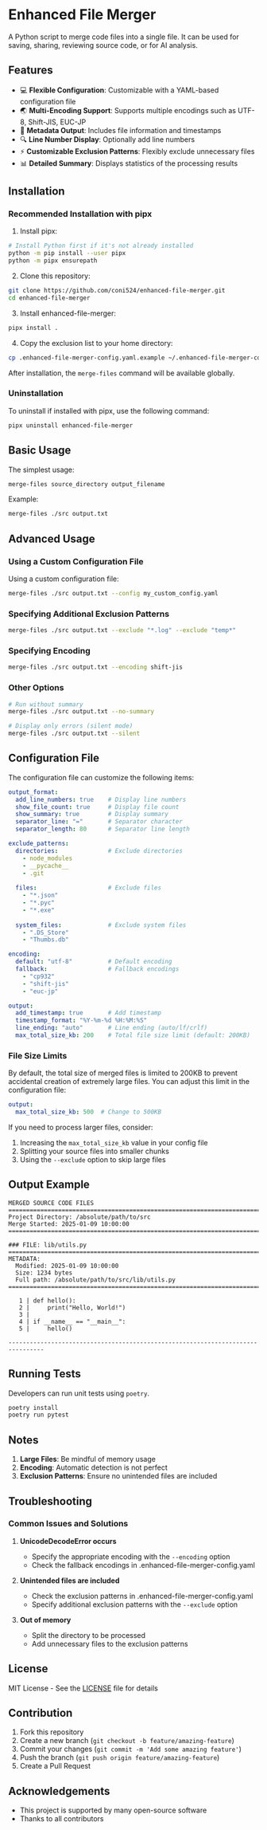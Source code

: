 # Enhanced File Merger

A Python script to merge code files into a single file. It can be used for saving, sharing, reviewing source code, or for AI analysis.

## Features

- 💻 **Flexible Configuration**: Customizable with a YAML-based configuration file
- 🌏 **Multi-Encoding Support**: Supports multiple encodings such as UTF-8, Shift-JIS, EUC-JP
- 📝 **Metadata Output**: Includes file information and timestamps
- 🔍 **Line Number Display**: Optionally add line numbers
- ⚡ **Customizable Exclusion Patterns**: Flexibly exclude unnecessary files
- 📊 **Detailed Summary**: Displays statistics of the processing results

## Installation

### Recommended Installation with pipx

1. Install pipx:
```bash
# Install Python first if it's not already installed
python -m pip install --user pipx
python -m pipx ensurepath
```

2. Clone this repository:
```bash
git clone https://github.com/coni524/enhanced-file-merger.git
cd enhanced-file-merger
```

3. Install enhanced-file-merger:
```bash
pipx install .
```

4. Copy the exclusion list to your home directory:
```bash
cp .enhanced-file-merger-config.yaml.example ~/.enhanced-file-merger-config.yaml
```

After installation, the `merge-files` command will be available globally.

### Uninstallation

To uninstall if installed with pipx, use the following command:

```bash
pipx uninstall enhanced-file-merger
```

## Basic Usage

The simplest usage:
```bash
merge-files source_directory output_filename
```

Example:
```bash
merge-files ./src output.txt
```

## Advanced Usage

### Using a Custom Configuration File

Using a custom configuration file:
```bash
merge-files ./src output.txt --config my_custom_config.yaml
```

### Specifying Additional Exclusion Patterns

```bash
merge-files ./src output.txt --exclude "*.log" --exclude "temp*"
```

### Specifying Encoding

```bash
merge-files ./src output.txt --encoding shift-jis
```

### Other Options

```bash
# Run without summary
merge-files ./src output.txt --no-summary

# Display only errors (silent mode)
merge-files ./src output.txt --silent
```

## Configuration File

The configuration file can customize the following items:

```yaml
output_format:
  add_line_numbers: true    # Display line numbers
  show_file_count: true     # Display file count
  show_summary: true        # Display summary
  separator_line: "="       # Separator character
  separator_length: 80      # Separator line length

exclude_patterns:
  directories:              # Exclude directories
    - node_modules
    - __pycache__
    - .git
  
  files:                    # Exclude files
    - "*.json"
    - "*.pyc"
    - "*.exe"
    
  system_files:             # Exclude system files
    - ".DS_Store"
    - "Thumbs.db"

encoding:
  default: "utf-8"          # Default encoding
  fallback:                 # Fallback encodings
    - "cp932"
    - "shift-jis"
    - "euc-jp"

output:
  add_timestamp: true       # Add timestamp
  timestamp_format: "%Y-%m-%d %H:%M:%S"
  line_ending: "auto"       # Line ending (auto/lf/crlf)
  max_total_size_kb: 200    # Total file size limit (default: 200KB)
```

### File Size Limits

By default, the total size of merged files is limited to 200KB to prevent accidental creation of extremely large files. You can adjust this limit in the configuration file:

```yaml
output:
  max_total_size_kb: 500  # Change to 500KB
```

If you need to process larger files, consider:
1. Increasing the `max_total_size_kb` value in your config file
2. Splitting your source files into smaller chunks
3. Using the `--exclude` option to skip large files

## Output Example

```text
MERGED SOURCE CODE FILES
================================================================================
Project Directory: /absolute/path/to/src
Merge Started: 2025-01-09 10:00:00
================================================================================

### FILE: lib/utils.py
================================================================================
METADATA:
  Modified: 2025-01-09 10:00:00
  Size: 1234 bytes
  Full path: /absolute/path/to/src/lib/utils.py
================================================================================

   1 | def hello():
   2 |     print("Hello, World!")
   3 | 
   4 | if __name__ == "__main__":
   5 |     hello()

--------------------------------------------------------------------------------
```

## Running Tests

Developers can run unit tests using `poetry`.

```bash
poetry install
poetry run pytest
```

## Notes
1. **Large Files**: Be mindful of memory usage
2. **Encoding**: Automatic detection is not perfect
3. **Exclusion Patterns**: Ensure no unintended files are included

## Troubleshooting

### Common Issues and Solutions

1. **UnicodeDecodeError occurs**
   - Specify the appropriate encoding with the `--encoding` option
   - Check the fallback encodings in .enhanced-file-merger-config.yaml

2. **Unintended files are included**
   - Check the exclusion patterns in .enhanced-file-merger-config.yaml
   - Specify additional exclusion patterns with the `--exclude` option

3. **Out of memory**
   - Split the directory to be processed
   - Add unnecessary files to the exclusion patterns

## License

MIT License - See the [LICENSE](LICENSE) file for details

## Contribution

1. Fork this repository
2. Create a new branch (`git checkout -b feature/amazing-feature`)
3. Commit your changes (`git commit -m 'Add some amazing feature'`)
4. Push the branch (`git push origin feature/amazing-feature`)
5. Create a Pull Request

## Acknowledgements

- This project is supported by many open-source software
- Thanks to all contributors